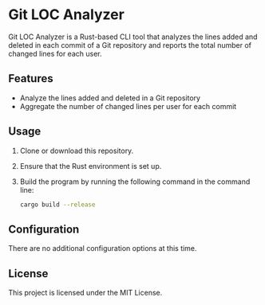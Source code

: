 # Git LOC Analyzer

Git LOC Analyzer is a Rust-based CLI tool that analyzes the lines added and deleted in each commit of a Git repository and reports the total number of changed lines for each user.

## Features

- Analyze the lines added and deleted in a Git repository
- Aggregate the number of changed lines per user for each commit

## Usage

1. Clone or download this repository.
2. Ensure that the Rust environment is set up.
3. Build the program by running the following command in the command line:

    ```bash
    cargo build --release
    ```

## Configuration

There are no additional configuration options at this time.

## License

This project is licensed under the MIT License.


